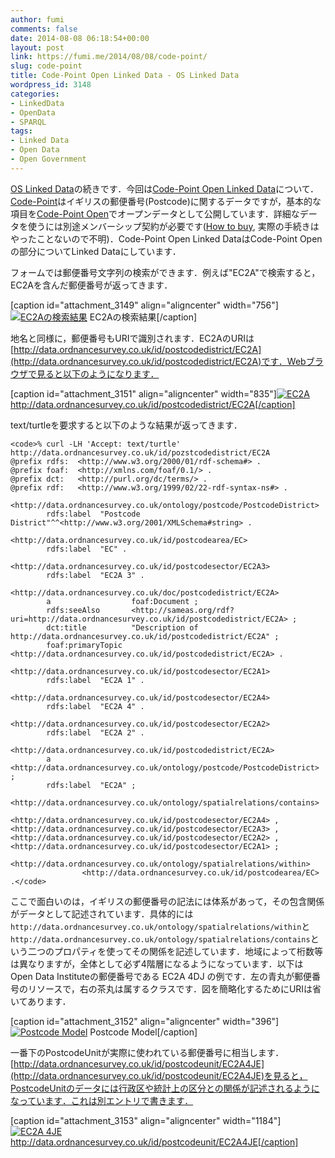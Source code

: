```yaml
---
author: fumi
comments: false
date: 2014-08-08 06:18:54+00:00
layout: post
link: https://fumi.me/2014/08/08/code-point/
slug: code-point
title: Code-Point Open Linked Data - OS Linked Data
wordpress_id: 3148
categories:
- LinkedData
- OpenData
- SPARQL
tags:
- Linked Data
- Open Data
- Open Government
---
```


[OS Linked Data](http://fumi.me/2014/08/05/50k-gazetteer/)の続きです．今回は[Code-Point Open Linked Data](http://data.ordnancesurvey.co.uk/datasets/code-point-open)について．[Code-Point](http://www.ordnancesurvey.co.uk/business-and-government/products/code-point.html)はイギリスの郵便番号(Postcode)に関するデータですが，基本的な項目を[Code-Point Open](http://www.ordnancesurvey.co.uk/business-and-government/products/code-point-open.html)でオープンデータとして公開しています．詳細なデータを使うには別途メンバーシップ契約が必要です([How to buy](http://www.ordnancesurvey.co.uk/business-and-government/help-and-support/products/how-to-buy.html), 実際の手続きはやったことないので不明)．Code-Point Open Linked DataはCode-Point Openの部分についてLinked Dataにしています．




フォームでは郵便番号文字列の検索ができます．例えば"EC2A"で検索すると，EC2Aを含んだ郵便番号が返ってきます．


[caption id="attachment_3149" align="aligncenter" width="756"][![EC2Aの検索結果](http://fumi.me/wp-content/uploads/2014/08/Code-Point_Open_Linked_Data.png)](http://fumi.me/wp-content/uploads/2014/08/Code-Point_Open_Linked_Data.png) EC2Aの検索結果[/caption]



地名と同様に，郵便番号もURIで識別されます．EC2AのURIは[http://data.ordnancesurvey.co.uk/id/postcodedistrict/EC2A](http://data.ordnancesurvey.co.uk/id/postcodedistrict/EC2A)です．Webブラウザで見ると以下のようになります．



[caption id="attachment_3151" align="aligncenter" width="835"][![EC2A](http://fumi.me/wp-content/uploads/2014/08/EC2A.png)](http://fumi.me/wp-content/uploads/2014/08/EC2A.png) http://data.ordnancesurvey.co.uk/id/postcodedistrict/EC2A[/caption]



text/turtleを要求すると以下のような結果が返ってきます．




    
    <code>% curl -LH 'Accept: text/turtle' http://data.ordnancesurvey.co.uk/id/pozstcodedistrict/EC2A
    @prefix rdfs:  <http://www.w3.org/2000/01/rdf-schema#> .
    @prefix foaf:  <http://xmlns.com/foaf/0.1/> .
    @prefix dct:   <http://purl.org/dc/terms/> .
    @prefix rdf:   <http://www.w3.org/1999/02/22-rdf-syntax-ns#> .
    
    <http://data.ordnancesurvey.co.uk/ontology/postcode/PostcodeDistrict>
            rdfs:label  "Postcode District"^^<http://www.w3.org/2001/XMLSchema#string> .
    
    <http://data.ordnancesurvey.co.uk/id/postcodearea/EC>
            rdfs:label  "EC" .
    
    <http://data.ordnancesurvey.co.uk/id/postcodesector/EC2A3>
            rdfs:label  "EC2A 3" .
    
    <http://data.ordnancesurvey.co.uk/doc/postcodedistrict/EC2A>
            a                  foaf:Document ;
            rdfs:seeAlso       <http://sameas.org/rdf?uri=http://data.ordnancesurvey.co.uk/id/postcodedistrict/EC2A> ;
            dct:title          "Description of http://data.ordnancesurvey.co.uk/id/postcodedistrict/EC2A" ;
            foaf:primaryTopic  <http://data.ordnancesurvey.co.uk/id/postcodedistrict/EC2A> .
    
    <http://data.ordnancesurvey.co.uk/id/postcodesector/EC2A1>
            rdfs:label  "EC2A 1" .
    
    <http://data.ordnancesurvey.co.uk/id/postcodesector/EC2A4>
            rdfs:label  "EC2A 4" .
    
    <http://data.ordnancesurvey.co.uk/id/postcodesector/EC2A2>
            rdfs:label  "EC2A 2" .
    
    <http://data.ordnancesurvey.co.uk/id/postcodedistrict/EC2A>
            a           <http://data.ordnancesurvey.co.uk/ontology/postcode/PostcodeDistrict> ;
            rdfs:label  "EC2A" ;
            <http://data.ordnancesurvey.co.uk/ontology/spatialrelations/contains>
                    <http://data.ordnancesurvey.co.uk/id/postcodesector/EC2A4> , <http://data.ordnancesurvey.co.uk/id/postcodesector/EC2A3> , <http://data.ordnancesurvey.co.uk/id/postcodesector/EC2A2> , <http://data.ordnancesurvey.co.uk/id/postcodesector/EC2A1> ;
            <http://data.ordnancesurvey.co.uk/ontology/spatialrelations/within>
                    <http://data.ordnancesurvey.co.uk/id/postcodearea/EC> .</code>





ここで面白いのは，イギリスの郵便番号の記法には体系があって，その包含関係がデータとして記述されています．具体的には`http://data.ordnancesurvey.co.uk/ontology/spatialrelations/within`と`http://data.ordnancesurvey.co.uk/ontology/spatialrelations/contains`という二つのプロパティを使ってその関係を記述しています．地域によって桁数等は異なりますが，全体として必ず4階層になるようになっています．以下はOpen Data Instituteの郵便番号である EC2A 4DJ の例です．左の青丸が郵便番号のリソースで，右の茶丸は属するクラスです．図を簡略化するためにURIは省いてあります．



[caption id="attachment_3152" align="aligncenter" width="396"][![Postcode Model](http://fumi.me/wp-content/uploads/2014/08/OS-Linked-Data.png)](http://fumi.me/wp-content/uploads/2014/08/OS-Linked-Data.png) Postcode Model[/caption]



一番下のPostcodeUnitが実際に使われている郵便番号に相当します．[http://data.ordnancesurvey.co.uk/id/postcodeunit/EC2A4JE](http://data.ordnancesurvey.co.uk/id/postcodeunit/EC2A4JE)を見ると，PostcodeUnitのデータには行政区や統計上の区分との関係が記述されるようになっています．これは別エントリで書きます．


[caption id="attachment_3153" align="aligncenter" width="1184"][![EC2A 4JE](http://fumi.me/wp-content/uploads/2014/08/EC2A_4JE.png)](http://fumi.me/wp-content/uploads/2014/08/EC2A_4JE.png) http://data.ordnancesurvey.co.uk/id/postcodeunit/EC2A4JE[/caption]
